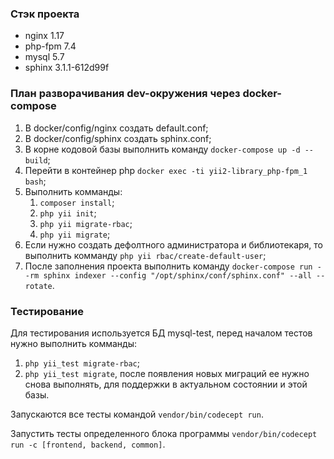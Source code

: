 ### Стэк проекта
* nginx 1.17
* php-fpm 7.4
* mysql 5.7
* sphinx 3.1.1-612d99f

### План разворачивания dev-окружения через docker-compose
1. В docker/config/nginx создать default.conf;
2. В docker/config/sphinx создать sphinx.conf;
3. В корне кодовой базы выполнить команду `docker-compose up -d --build`;
4. Перейти в контейнер php `docker exec -ti yii2-library_php-fpm_1 bash`;
5. Выполнить комманды:
    1. `composer install`;
    2. `php yii init`;
    3. `php yii migrate-rbac`;
    4. `php yii migrate`;
6. Если нужно создать дефолтного администратора и библиотекаря, то выполнить комманду `php yii rbac/create-default-user`;
7. После заполнения проекта выполнить команду `docker-compose run --rm sphinx indexer --config "/opt/sphinx/conf/sphinx.conf" --all --rotate`.

### Тестирование
Для тестирования используется БД mysql-test, перед началом тестов нужно выполнить комманды:
1. `php yii_test migrate-rbac`;
2. `php yii_test migrate`, после появления новых миграций ее нужно снова выполнять, для поддержки в актуальном состоянии и этой базы.

Запускаются все тесты командой `vendor/bin/codecept run`.

Запустить тесты определенного блока программы `vendor/bin/codecept run -c [frontend, backend, common]`.